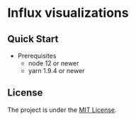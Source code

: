 # Influx visualizations

## Quick Start

* Prerequisites
   * node 12 or newer
   * yarn 1.9.4 or newer

## License

The project is under the [MIT License](https://opensource.org/licenses/MIT).
